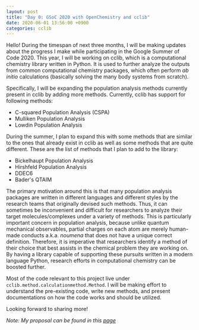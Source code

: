 ```yaml
---
layout: post
title: "Day 0: GSoC 2020 with OpenChemistry and cclib"
date: 2020-06-01 13:56:00 +0900
categories: cclib
---
```


Hello! During the timespan of next three months, I will be making updates about the progress I make while participating in the Google Summer of Code 2020. This year, I will be working on cclib, which is a computational chemistry library written in Python. It is used to further analyze the outputs from common computational chemistry packages, which often perform *ab initio* calculations (basically solving the many body systems from scratch).

Specifically, I will be expanding the population analysis methods currently present in cclib by adding more methods. Currently, cclib has support for following methods:

 - C-squared Population Analysis (CSPA)
 - Mulliken Population Analysis
 - Lowdin Population Analysis

During the summer, I plan to expand this with some methods that are similar to the ones that already exist in cclib as well as some methods that are quite different. These are the list of methods that I plan to add to the library:

 - Bickelhaupt Population Analysis
 - Hirshfeld Population Analysis
 - DDEC6
 - Bader's QTAIM

The primary motivation around this is that many population analysis packages are written in different languages and different styles by the research teams that originally devised such methods. Thus, it can sometimes be inconvenient and difficult for researchers to analyze their target molecules/complexes under a variety of methods. This is particularly important concern in population analysis, because unlike quantum mechanical observables, partial charges on each atom are merely human-made conducts a.k.a. *noumena* that does not have a unique correct definition. Therefore, it is imperative that researchers identify a method of their choice that best assists in the chemical problem they are working on. By having a library capable of supporting these pursuits written in a modern language Python, research efforts in computational chemistry can be boosted further.

Most of the code relevant to this project live under `cclib.method.calculationmethod.Method`. I will be making effort to understand the pre-existing code, write new methods, and present documentations on how the code works and should be utilized.

Looking forward to sharing more!

*Note: My proposal can be found in this [page](https://summerofcode.withgoogle.com/projects/#6447506558287872)*


